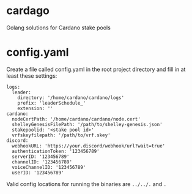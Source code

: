# cardago

Golang solutions for Cardano stake pools

# config.yaml

Create a file called config.yaml in the root project directory and fill in at least these settings:

    logs:
      leader:
        directory: '/home/cardano/cardano/logs'
        prefix: 'leaderSchedule_'
        extension: ''
    cardano:
      nodeCertPath: '/home/cardano/cardano/node.cert'
      shelleyGenesisFilePath: '/path/to/shelley-genesis.json'
      stakepoolid: '<stake pool id>'
      vrfskeyfilepath: '/path/to/vrf.skey'
    discord:
      webhookURL: 'https://your.discord/webhook/url?wait=true'
      authenticationToken: '123456789'
      serverID: '123456789'
      channelID: '123456789'
      voiceChannelID: '123456789'
      userID: '123456789'

Valid config locations for running the binaries are `../../.` and `.`
